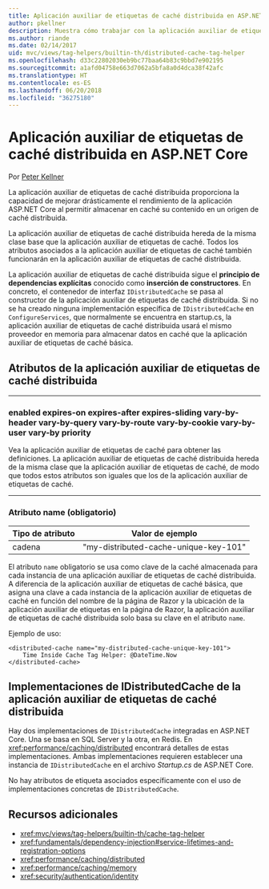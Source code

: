 ```yaml
---
title: Aplicación auxiliar de etiquetas de caché distribuida en ASP.NET Core
author: pkellner
description: Muestra cómo trabajar con la aplicación auxiliar de etiqueta de caché
ms.author: riande
ms.date: 02/14/2017
uid: mvc/views/tag-helpers/builtin-th/distributed-cache-tag-helper
ms.openlocfilehash: d33c22802030eb9bc77baa64b83c9bbd7e902195
ms.sourcegitcommit: a1afd04758e663d7062a5bfa8a0d4dca38f42afc
ms.translationtype: HT
ms.contentlocale: es-ES
ms.lasthandoff: 06/20/2018
ms.locfileid: "36275180"
---
```

# <a name="distributed-cache-tag-helper-in-aspnet-core"></a>Aplicación auxiliar de etiquetas de caché distribuida en ASP.NET Core

Por [Peter Kellner](http://peterkellner.net) 

La aplicación auxiliar de etiquetas de caché distribuida proporciona la capacidad de mejorar drásticamente el rendimiento de la aplicación ASP.NET Core al permitir almacenar en caché su contenido en un origen de caché distribuida.

La aplicación auxiliar de etiquetas de caché distribuida hereda de la misma clase base que la aplicación auxiliar de etiquetas de caché. Todos los atributos asociados a la aplicación auxiliar de etiquetas de caché también funcionarán en la aplicación auxiliar de etiquetas de caché distribuida.

La aplicación auxiliar de etiquetas de caché distribuida sigue el **principio de dependencias explícitas** conocido como **inserción de constructores**. En concreto, el contenedor de interfaz `IDistributedCache` se pasa al constructor de la aplicación auxiliar de etiquetas de caché distribuida. Si no se ha creado ninguna implementación específica de `IDistributedCache` en `ConfigureServices`, que normalmente se encuentra en startup.cs, la aplicación auxiliar de etiquetas de caché distribuida usará el mismo proveedor en memoria para almacenar datos en caché que la aplicación auxiliar de etiquetas de caché básica.

## <a name="distributed-cache-tag-helper-attributes"></a>Atributos de la aplicación auxiliar de etiquetas de caché distribuida

- - -

### <a name="enabled-expires-on-expires-after-expires-sliding-vary-by-header-vary-by-query-vary-by-route-vary-by-cookie-vary-by-user-vary-by-priority"></a>enabled expires-on expires-after expires-sliding vary-by-header vary-by-query vary-by-route vary-by-cookie vary-by-user vary-by priority

Vea la aplicación auxiliar de etiquetas de caché para obtener las definiciones. La aplicación auxiliar de etiquetas de caché distribuida hereda de la misma clase que la aplicación auxiliar de etiquetas de caché, de modo que todos estos atributos son iguales que los de la aplicación auxiliar de etiquetas de caché.

- - -

### <a name="name-required"></a>Atributo name (obligatorio)

| Tipo de atributo    | Valor de ejemplo     |
|----------------   |----------------   |
| cadena    | "my-distributed-cache-unique-key-101"     |

El atributo `name` obligatorio se usa como clave de la caché almacenada para cada instancia de una aplicación auxiliar de etiquetas de caché distribuida. A diferencia de la aplicación auxiliar de etiquetas de caché básica, que asigna una clave a cada instancia de la aplicación auxiliar de etiquetas de caché en función del nombre de la página de Razor y la ubicación de la aplicación auxiliar de etiquetas en la página de Razor, la aplicación auxiliar de etiquetas de caché distribuida solo basa su clave en el atributo `name`.

Ejemplo de uso:

```cshtml
<distributed-cache name="my-distributed-cache-unique-key-101">
    Time Inside Cache Tag Helper: @DateTime.Now
</distributed-cache>
```

## <a name="distributed-cache-tag-helper-idistributedcache-implementations"></a>Implementaciones de IDistributedCache de la aplicación auxiliar de etiquetas de caché distribuida

Hay dos implementaciones de `IDistributedCache` integradas en ASP.NET Core. Una se basa en SQL Server y la otra, en Redis. En <xref:performance/caching/distributed> encontrará detalles de estas implementaciones. Ambas implementaciones requieren establecer una instancia de `IDistributedCache` en el archivo *Startup.cs* de ASP.NET Core.

No hay atributos de etiqueta asociados específicamente con el uso de implementaciones concretas de `IDistributedCache`.

## <a name="additional-resources"></a>Recursos adicionales

* <xref:mvc/views/tag-helpers/builtin-th/cache-tag-helper>
* <xref:fundamentals/dependency-injection#service-lifetimes-and-registration-options>
* <xref:performance/caching/distributed>
* <xref:performance/caching/memory>
* <xref:security/authentication/identity>
